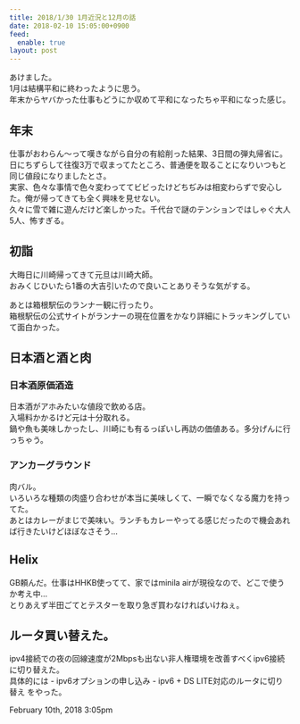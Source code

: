 ```yaml
---
title: 2018/1/30 1月近況と12月の話
date: 2018-02-10 15:05:00+0900
feed:
  enable: true
layout: post
---
```

<p>      あけました。<br>      1月は結構平和に終わったように思う。<br>      年末からヤバかった仕事もどうにか収めて平和になったちゃ平和になった感じ。    </p>    <h2>年末</h2>    <p>      仕事がおわらん〜って嘆きながら自分の有給削った結果、3日間の弾丸帰省に。<br>      日にちずらして往復3万で収まってたところ、普通便を取ることになりいつもと同じ値段になりましたとさ。<br>      実家、色々な事情で色々変わっててビビったけどちぢみは相変わらずで安心した。俺が帰ってきても全く興味を見せない。<br>      久々に雪で雑に遊んだけど楽しかった。千代台で謎のテンションではしゃぐ大人5人、怖すぎる。    </p>    <h2>初詣</h2>    <p>      大晦日に川崎帰ってきて元旦は川崎大師。<br>      おみくじひいたら1番の大吉引いたので良いことありそうな気がする。    </p>    <p>      あとは箱根駅伝のランナー観に行ったり。<br>      箱根駅伝の公式サイトがランナーの現在位置をかなり詳細にトラッキングしていて面白かった。    </p>    <h2>日本酒と酒と肉</h2>    <h3>日本酒原価酒造</h3>    <p>      日本酒がアホみたいな値段で飲める店。<br>      入場料かかるけど元は十分取れる。<br>      鍋や魚も美味しかったし、川崎にも有るっぽいし再訪の価値ある。多分げんに行っちゃう。    </p>    <h3>アンカーグラウンド</h3>    <p>      肉バル。<br>      いろいろな種類の肉盛り合わせが本当に美味しくて、一瞬でなくなる魔力を持ってた。<br>      あとはカレーがまじで美味い。ランチもカレーやってる感じだったので機会あれば行きたいけどほぼなさそう…    </p>    <h2>Helix</h2>    <p>      GB頼んだ。仕事はHHKB使ってて、家ではminila      airが現役なので、どこで使うか考え中…<br>      とりあえず半田ごてとテスターを取り急ぎ買わなければいけねぇ。    </p>    <h2>ルータ買い替えた。</h2>    <p>      ipv4接続での夜の回線速度が2Mbpsも出ない非人権環境を改善すべくipv6接続に切り替えた。<br>      具体的には - ipv6オプションの申し込み - ipv6 + DS      LITE対応のルータに切り替え をやった。    </p>    <div id="footer">      <span id="timestamp"> February 10th, 2018 3:05pm </span>    </div>
